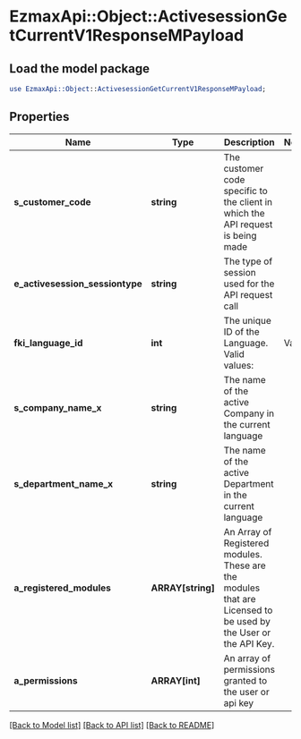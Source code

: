 # EzmaxApi::Object::ActivesessionGetCurrentV1ResponseMPayload

## Load the model package
```perl
use EzmaxApi::Object::ActivesessionGetCurrentV1ResponseMPayload;
```

## Properties
Name | Type | Description | Notes
------------ | ------------- | ------------- | -------------
**s_customer_code** | **string** | The customer code specific to the client in which the API request is being made | 
**e_activesession_sessiontype** | **string** | The type of session used for the API request call | 
**fki_language_id** | **int** | The unique ID of the Language.  Valid values:  |Value|Description| |-|-| |1|French| |2|English| | 
**s_company_name_x** | **string** | The name of the active Company in the current language | 
**s_department_name_x** | **string** | The name of the active Department in the current language | 
**a_registered_modules** | **ARRAY[string]** | An Array of Registered modules.  These are the modules that are Licensed to be used by the User or the API Key. | 
**a_permissions** | **ARRAY[int]** | An array of permissions granted to the user or api key | 

[[Back to Model list]](../README.md#documentation-for-models) [[Back to API list]](../README.md#documentation-for-api-endpoints) [[Back to README]](../README.md)


